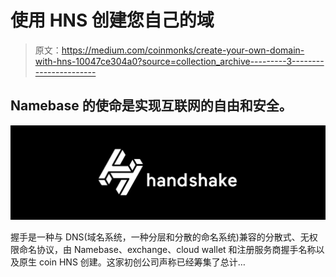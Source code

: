 # 使用 HNS 创建您自己的域

> 原文：<https://medium.com/coinmonks/create-your-own-domain-with-hns-10047ce304a0?source=collection_archive---------3----------------------->

## Namebase 的使命是实现互联网的自由和安全。

![](img/c5910afae2902ac1679042eb01608415.png)

握手是一种与 DNS(域名系统，一种分层和分散的命名系统)兼容的分散式、无权限命名协议，由 Namebase、exchange、cloud wallet 和注册服务商握手名称以及原生 coin HNS 创建。这家初创公司声称已经筹集了总计…
